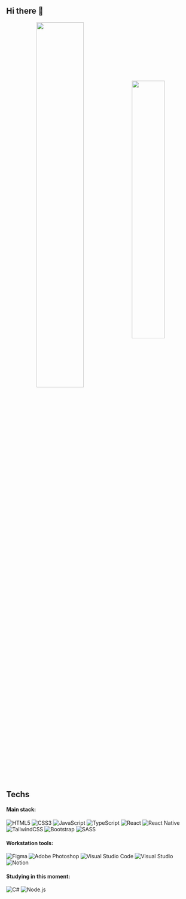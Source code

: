 ## Hi there 👋

<div align="center" style="margin-bottom:100px">
    <img width="50%" align="center" src="https://github-readme-streak-stats.herokuapp.com?user=brunoglvm&mode=weekly&theme=dark&hide_border=true" />
    <img width="42%" align="center" src="https://github-readme-stats.vercel.app/api/top-langs/?username=brunoglvm&layout=compact&theme=dark&hide_border=true" />
</div>

## Techs

#### Main stack:

![HTML5](https://img.shields.io/badge/HTML5-151515?style=for-the-badge&logo=html5&labelColor=151515&logoWidth=-1) ![CSS3](https://img.shields.io/badge/CSS3-20232A?style=for-the-badge&logo=css3&logoColor=1572B6&labelColor=151515&color=151515&logoWidth=-1) ![JavaScript](https://img.shields.io/badge/JavaScript-20232A?style=for-the-badge&logo=javascript&logoColor=F7DF1E&labelColor=151515&color=151515&logoWidth=-1) ![TypeScript](https://img.shields.io/badge/TypeScript-20232A?style=for-the-badge&logo=typescript&logoColor=007ACC&labelColor=151515&color=151515&logoWidth=-1) ![React](https://img.shields.io/badge/React-20232A?style=for-the-badge&logo=react&logoColor=61DAFB&labelColor=151515&color=151515&logoWidth=-1) ![React Native](https://img.shields.io/badge/React_Native-20232A?style=for-the-badge&logo=react&logoColor=61DAFB&labelColor=151515&color=151515&logoWidth=-1) ![TailwindCSS](https://img.shields.io/badge/TailwindCSS-20232A?style=for-the-badge&logo=tailwind-css&logoColor=38B2AC&labelColor=151515&color=151515&logoWidth=-1) ![Bootstrap](https://img.shields.io/badge/Bootstrap-20232A?style=for-the-badge&logo=bootstrap&logoColor=8511FA&labelColor=151515&color=151515&logoWidth=-1) ![SASS](https://img.shields.io/badge/SASS-20232A?style=for-the-badge&logo=SASS&logoColor=CC6699&labelColor=151515&color=151515&logoWidth=-1)

#### Workstation tools:

![Figma](https://img.shields.io/badge/figma-%23151515.svg?style=for-the-badge&logo=figma&logoColor=F24E1E&labelColor=151515&logoWidth=-1) ![Adobe Photoshop](https://img.shields.io/badge/adobe%20photoshop-%23151515.svg?style=for-the-badge&logo=adobe%20photoshop&logoColor=31A8FF&labelColor=151515&logoWidth=-1) ![Visual Studio Code](https://img.shields.io/badge/Visual%20Studio%20Code-%23151515.svg?style=for-the-badge&logo=visual-studio-code&logoColor=0078d7&labelColor=151515&logoWidth=-1) ![Visual Studio](https://img.shields.io/badge/Visual%20Studio-%23151515.svg?style=for-the-badge&logo=visual-studio&logoColor=5C2D91&labelColor=151515&logoWidth=-1) ![Notion](https://img.shields.io/badge/Notion-%23151515.svg?style=for-the-badge&logo=notion&logoColor=white&labelColor=151515&logoWidth=-1)

#### Studying in this moment:

![C#](https://img.shields.io/badge/C%23-%23151515.svg?style=for-the-badge&logo=csharp&logoColor=239120&labelColor=151515&logoWidth=-1) ![Node.js](https://img.shields.io/badge/Node.js-%23151515.svg?style=for-the-badge&logo=node.js&logoColor=68A063&labelColor=151515&logoWidth=-1)
